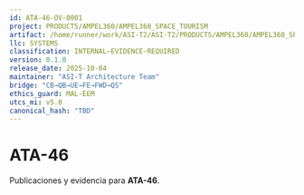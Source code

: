 ```yaml
---
id: ATA-46-OV-0001
project: PRODUCTS/AMPEL360/AMPEL360_SPACE_TOURISM
artifact: /home/runner/work/ASI-T2/ASI-T2/PRODUCTS/AMPEL360/AMPEL360_SPACE_TOURISM/PLUS/domains/IIS/ata/46/README.md
llc: SYSTEMS
classification: INTERNAL–EVIDENCE-REQUIRED
version: 0.1.0
release_date: 2025-10-04
maintainer: "ASI-T Architecture Team"
bridge: "CB→QB→UE→FE→FWD→QS"
ethics_guard: MAL-EEM
utcs_mi: v5.0
canonical_hash: "TBD"
---
```

# ATA-46

Publicaciones y evidencia para **ATA-46**.
